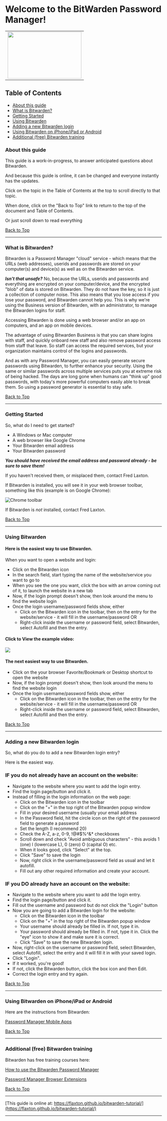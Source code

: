 # Welcome to the BitWarden Password Manager! <a name="top">

<p align="center">
<table width="100%" align="center" border="0">
<tr>
<td width="100%" align="center">
  <img width="237" height="150" src="https://infotechdesign.net/wp-content/uploads/2023/02/Bitwarden_logo.svg-237x150-1.png">
</td>
</tr>
</table>
</p>


## Table of Contents
* [About this guide](#about)
* [What is Bitwarden?](#what)
* [Getting Started](#getting-started)
* [Using Bitwarden](#using)
* [Adding a new Bitwarden login](#adding)
* [Using Bitwarden on iPhone/iPad or Android](#mobile)
* [Additional (free) Bitwarden training](#training)

### <a name="about">About this guide</a>

This guide is a work-in-progress, to answer anticipated questions about Bitwarden.

And because this guide is online, it can be changed and everyone instantly has the updates.

Click on the topic in the Table of Contents at the top to scroll directly to that topic.

When done, click on the "Back to Top" link to return to the top of the document and Table of Contents.

Or just scroll down to read everything

[Back to Top](#top)

---

### <a name="what"></a>What is Bitwarden?

Bitwarden is a Password Manager "cloud" service - which means that the URLs (web addresses), userids and passwords are stored on your computer(s) and device(s) as well as on the Bitwarden service.

__*Isn't that unsafe?*__ No, because the URLs, userids and passwords and everything are encrypted on your computer/device, and the encrypted "blob" of data is stored on Bitwarden. They do not have the key, so it is just a collection of computer noise. This also means that you lose access if you lose your password, and Bitwarden cannot help you. This is why we're using the Business version of Bitwarden, with an administrator, to manage the Bitwarden logins for staff.

Accessing Bitwarden is done using a web browser and/or an app on computers, and an app on mobile devices.

The advantage of using Bitwarden Business is that you can share logins with staff, and quickly onboard new staff and also remove password access from staff that leave. So staff can access the required services, but your organization maintains control of the logins and passwords.

And as with any Password Manager, you can easily generate secure passwords using Bitwarden, to further enhance your security. Using the same or similar passwords across multiple services puts you at extreme risk of being hacked. The days are long gone when humans can "think up" good passwords, with today's more powerful computers easily able to break them. So using a password generator is essential to stay safe.

[Back to Top](#top)

---

### <a name="getting started"></a>Getting Started

So, what do I need to get started?

* A Windows or Mac computer
* A web browser like Google Chrome
* Your Bitwarden email address 
* Your Bitwarden password

__*You should have received the email address and password already - be sure to save them!*__

If you haven't received them, or misplaced them, contact Fred Laxton.

If Bitwarden is installed, you will see it in your web browser toolbar, something like this (example is on Google Chrome):

![Chrome toolbar](https://infotechdesign.net/wp-content/uploads/2023/04/bitwarden-chrome-toolbar.png)

If Bitwarden is *not* installed, contact Fred Laxton.

[Back to Top](#top)

---

### <a name="using"></a>Using Bitwarden

#### Here is the easiest way to use Bitwarden.

When you want to open a website and login:

* Click on the Bitwarden icon
* In the search field, start typing the name of the website/service you want to go to
* When you see the one you want, click the box with an arrow coming out of it, to launch the website in a new tab
* Now, if the login prompt doesn't show, then look around the menu to find the website login
* Once the login username/password fields show, either
  * Click on the Bitwarden icon in the toolbar, then on the entry for the website/service - it will fill in the username/password
  OR
  * Right-click inside the username or password field, select Bitwarden, select Autofill and then the entry.

#### Click to View the example video:

<a href="https://youtube.com/shorts/hf78Vh5B4GE" target="_blank" rel="noopener noreferrer" ><img src="https://infotechdesign.net/wp-content/uploads/2023/04/Bitwarden-Autologin-Short-screenshot.jpg"></a>

#### The next easiest way to use Bitwarden.

* Click on the your browser Favorite/Bookmark or Desktop shortcut to open the website
* Now, if the login prompt doesn't show, then look around the menu to find the website login
* Once the login username/password fields show, either
  * Click on the Bitwarden icon in the toolbar, then on the entry for the website/service - it will fill in the username/password
  OR
  * Right-click inside the username or password field, select Bitwarden, select Autofill and then the entry.


[Back to Top](#top)

---

### <a name="adding"></a>Adding a new Bitwarden login

So, what do you do to add a new Bitwarden login entry?

Here is the easiest way.

### IF you do not already have an account on the website:

* Navigate to the website where you want to add the login entry.
* Find the login page/button and click it.
* Instead of filling in the login information on the web page:
	* Click on the Bitwarden icon in the toolbar
	* Click on the "+" in the top right of the Bitwarden popup window
	* Fill in your desired username (usually your email address
	* In the Password field, hit the circle icon on the right of the password field to generate a password
	* Set the length (I recommend 20)
	* Check the A-Z, a-z, 0-9, !@#$%^&* checkboxes
	* Scroll down and check "Avoid ambiguous characters" - this avoids 1 (one) l (lowercase L), 0 (zero) O (capital O) etc.
	* When it looks good, click "Select" at the top.
	* Click "Save" to save the login
	* Now, right click in the username/password field as usual and let it autofill.
	* Fill out any other required information and create your account.

### IF you DO already have an account on the website:

* Navigate to the website where you want to add the login entry.
* Find the login page/button and click it.
* Fill out the username and password but do not click the "Login" button
* Now you are going to add a Bitwarden login for the website:
	* Click on the Bitwarden icon in the toolbar
	* Click on the "+" in the top right of the Bitwarden popup window
	* Your username should already be filled in. If not, type it in.
	* Your password should already be filled in. If not, type it in. Click the "eye" icon to show it and make sure it is correct.
	* Click "Save" to save the new Bitwarden login.
* Now, right-click on the username or password field, select Bitwarden, select Autofill, select the entry and it will fill it in with your saved login.
* Click "Login".
* If it worked, you're good!
* If not, click the Bitwarden button, click the box icon and then Edit.
* Correct the login entry and try again.

[Back to Top](#top)

--- 

### <a name="mobile"></a>Using Bitwarden on iPhone/iPad or Android

Here are the instructions from Bitwarden:

[Password Manager Mobile Apps](https://bitwarden.com/help/getting-started-mobile/)

[Back to Top](#top)

--- 

### <a name="training"></a>Additional (free) Bitwarden training

Bitwarden has free training courses here:

[How to use the Bitwarden Password Manager](https://vimeo.com/797837257)

[Password Manager Browser Extensions](https://bitwarden.com/help/getting-started-browserext/#add-a-login)

[Back to Top](#top)

---

[This guide is online at: https://flaxton.github.io/bitwarden-tutorial/](https://flaxton.github.io/bitwarden-tutorial/)

---

